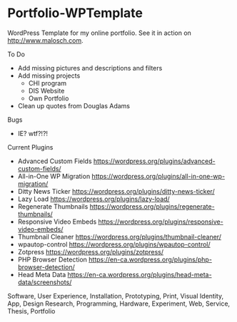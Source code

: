 # Portfolio-WPTemplate
WordPress Template for my online portfolio. See it in action on http://www.malosch.com.

To Do
- Add missing pictures and descriptions and filters
- Add missing projects
	- CHI program
	- DIS Website
	- Own Portfolio
- Clean up quotes from Douglas Adams

Bugs
- IE? wtf?!?!

Current Plugins
- Advanced Custom Fields https://wordpress.org/plugins/advanced-custom-fields/
- All-in-One WP Migration https://wordpress.org/plugins/all-in-one-wp-migration/
- Ditty News Ticker https://wordpress.org/plugins/ditty-news-ticker/
- Lazy Load https://wordpress.org/plugins/lazy-load/
- Regenerate Thumbnails https://wordpress.org/plugins/regenerate-thumbnails/
- Responsive Video Embeds https://wordpress.org/plugins/responsive-video-embeds/
- Thumbnail Cleaner https://wordpress.org/plugins/thumbnail-cleaner/
- wpautop-control https://wordpress.org/plugins/wpautop-control/
- Zotpress https://wordpress.org/plugins/zotpress/
- PHP Browser Detection https://en-ca.wordpress.org/plugins/php-browser-detection/
- Head Meta Data https://en-ca.wordpress.org/plugins/head-meta-data/screenshots/

Software, User Experience, Installation, Prototyping, Print, Visual Identity, App, Design Research, Programming, Hardware, Experiment, Web, Service, Thesis, Portfolio

